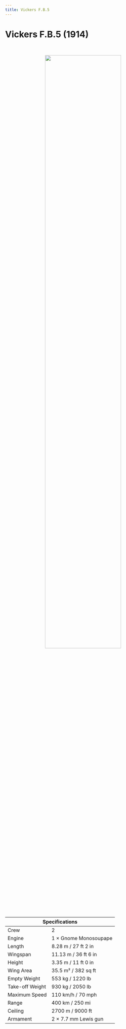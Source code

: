 ```yaml
---
title: Vickers F.B.5
---
```


<h1 class="center-header">Vickers F.B.5 (1914)</h1>

<br>

<p align="center">
  <img src="../images/vickers_fb5.jpg" width="70%">
</p>

<br>

<table class="table_component">
  <thead>
    <tr>
      <th colspan="2" class="header">Specifications</th>
    </tr>
  </thead>
  <tbody>
    <tr>
      <td>Crew</td>
      <td>2</td>
    </tr>
    <tr>
      <td>Engine</td>
      <td>1 × Gnome Monosoupape</td>
    </tr>
    <tr>
      <td>Length</td>
      <td>8.28 m / 27 ft 2 in</td>
    </tr>
    <tr>
      <td>Wingspan</td>
      <td>11.13 m / 36 ft 6 in</td>
    </tr>
    <tr>
      <td>Height</td>
      <td>3.35 m / 11 ft 0 in</td>
    </tr>
    <tr>
      <td>Wing Area</td>
      <td>35.5 m² / 382 sq ft</td>
    </tr>
    <tr>
      <td>Empty Weight</td>
      <td>553 kg / 1220 lb</td>
    </tr>
    <tr>
      <td>Take-off Weight</td>
      <td>930 kg / 2050 lb</td>
    </tr>
    <tr>
      <td>Maximum Speed</td>
      <td>110 km/h / 70 mph</td>
    </tr>
    <tr>
      <td>Range</td>
      <td>400 km / 250 mi</td>
    </tr>
    <tr>
      <td>Ceiling</td>
      <td>2700 m / 9000 ft</td>
    </tr>
    <tr>
      <td>Armament</td>
      <td>2 × 7.7 mm Lewis gun</td>
    </tr>
  </tbody>
</table>

<br>